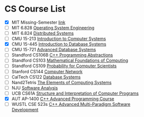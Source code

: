 # CS Course List

- [x] MIT Missing-Semester [link](https://missing.csail.mit.edu/2020/)
- [ ] MIT 6.828 [Operating System Engineering](https://pdos.csail.mit.edu/6.828/2020/schedule.html)
- [ ] MIT 6.824 [Distributed Systems](https://pdos.csail.mit.edu/6.824/schedule.html)
- [ ] CMU 15-213 [Introduction to Computer Systems](http://www.cs.cmu.edu/~./213/)
- [x] CMU 15-445 [Introduction to Database Systems](https://15445.courses.cs.cmu.edu/spring2024/)
- [ ] CMU 15-721 [Advanced Database Systems](https://15721.courses.cs.cmu.edu/spring2024/)
- [ ] Standford CS106B [C++ Programming Abstractions](https://web.stanford.edu/class/cs106b/)
- [ ] Standford CS103 [Mathematical Foundations of Computing](https://web.stanford.edu/class/cs103/)
- [ ] Standford CS109 [Probability for Computer Scientists](https://web.stanford.edu/class/cs109/)
- [ ] Stanford CS144 [Computer Network](https://cs144.github.io/)
- [ ] CalTech CS122 [Database Systems](http://courses.cms.caltech.edu/cs122/assignments/)
- [ ] Nand2Tetris [ The Elements of Computing Systems](https://github.com/PKUFlyingPig/NandToTetris)
- [ ] NJU [Software Analysis](https://tai-e.pascal-lab.net/lectures.html)
- [ ] UCB CS61A [Structure and Interpretation of Computer Programs](https://www.learncs.site/docs/curriculum-resource/cs61a)
- [x] AUT AP-1400 [C++ Advanced Programming Course](https://github.com/courseworks)
- [ ] WUSTL CSE 523s [C++ Advanced Multi-Paradigm Software Development](https://www.cse.wustl.edu/~cdgill/courses/cse532/#Course%20Description)